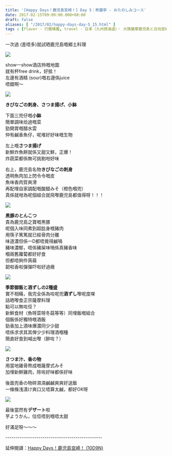 ```yaml
---
title: '[Happy Days！鹿児島宮崎！] Day 5：熊襲亭 - おたのしみコース'
date: 2017-02-15T09:09:00.000+08:00
draft: false
aliases: [ "/2017/02/happy-days-day-5_15.html" ]
tags : [flavor - 行膳積腹, travel - 日本（九州西海道）・ 大隅薩摩鹿児島と日向宮崎]
---
```


一次過 (差唔多)就試晒鹿児島嘅郷土料理  

[![](https://c1.staticflickr.com/3/2699/32744064052_81ef66d68b_z.jpg)](https://c1.staticflickr.com/3/2699/32744064052_81ef66d68b_z.jpg)

show一show酒店拎嘅地圖  
就有杯free drink，好抵！  
左邊有酒精 (sour)嘅右邊係juice  
唔錯啊～  

[![](https://c1.staticflickr.com/3/2255/32054982654_58eafc0a92_z.jpg)](https://c1.staticflickr.com/3/2255/32054982654_58eafc0a92_z.jpg)

**きびなごの刺身、さつま揚げ、小鉢**  
  
下面三兜仔嘅**小鉢**  
簡單調味烚過嘅菜  
勁開胃嘅醋水雲  
仲有鹹香魚仔，呢堆好好味嘅生物  
  
左上嘅**さつま揚げ**  
新鮮炸魚餅就係又甜又鮮，正爆！  
炸蔬菜都係無可挑剔咁好味  
  
右上，鹿児島名物**きびなごの刺身**  
透明魚肉加上閃令令嘅皮  
魚味香肉質爽滑  
再配埋自家調配嘅酸醋みそ（橙色嗰兜）  
真係就咁為呢個組合就飛嚟鹿児島都值得呀！！！  

[![](https://c2.staticflickr.com/4/3816/32897413205_9350dd11f1_z.jpg)](https://c2.staticflickr.com/4/3816/32897413205_9350dd11f1_z.jpg)

**黒豚のとんこつ**  
貴為鹿児島之寶嘅黒豚  
呢個入味同煮到超腍身嘅豬肉  
用筷子篤篤就已經骨肉分離  
味道濃但係一D都唔覺得鹹喎  
豬味濃郁，唔係豬屎味喎係真豬香味  
嗰兩舊蘿蔔都好好食  
但都唔夠件蒟蒻  
韌啦香啦彈彈吓啦好過癮  

[![](https://c1.staticflickr.com/3/2203/32517295560_d8a9b0fd2a_z.jpg)](https://c1.staticflickr.com/3/2203/32517295560_d8a9b0fd2a_z.jpg)

**季節御飯と酒ずしの2種盛**  
實不相瞞，我完全係為咗呢兜**酒ずし**嚟呢度㗎  
話晒嚟食正宗薩摩料理  
點可以無咗佢？  
新鮮食材（魚呀菜呀冬菇等等）同埋飯嘅組合  
個飯係好獨特嘅酒飯  
勁香加上酒味爆濃同少少甜  
唔係求求其其俾少少料理酒嗰種  
簡直好食到喊出嚟（醉咗？）  

[![](https://c1.staticflickr.com/1/402/32897427055_3d5ed1449f_z.jpg)](https://c1.staticflickr.com/1/402/32897427055_3d5ed1449f_z.jpg)

**さつま汁、香の物**  
用當地雞骨熬成嘅薩摩式みそ  
加埋新鮮雞肉，除咗好味都係好味  
  
後面兜香の物碎濕濕鹹鹹爽爽好送飯  
一條條浅漬け爽口又唔算太鹹，都好OK呀  

[![](https://c1.staticflickr.com/1/480/32054973294_4fab2bf83e_z.jpg)](https://c1.staticflickr.com/1/480/32054973294_4fab2bf83e_z.jpg)

最後當然有**デザート**啦  
芋ようかん，估佢唔到嘅唔太甜  
  
好滿足呀～～～  
  
\-----------------------------------------------  
  
延伸閱讀：[Happy Days！鹿児島宮崎！ (10D9N)](http://www.hidie.net/2017/06/happy-days10d9n.html)